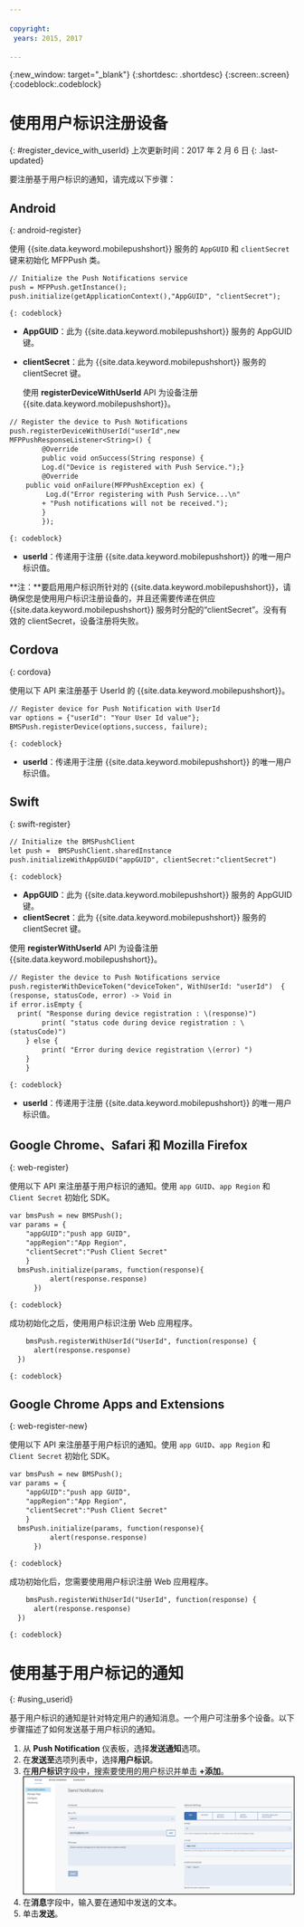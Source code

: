 ```yaml
---

copyright:
 years: 2015, 2017

---
```


{:new_window: target="_blank"}
{:shortdesc: .shortdesc}
{:screen:.screen}
{:codeblock:.codeblock}

# 使用用户标识注册设备
{: #register_device_with_userId}
上次更新时间：2017 年 2 月 6 日
{: .last-updated}

要注册基于用户标识的通知，请完成以下步骤：

## Android
{: android-register}

使用 {{site.data.keyword.mobilepushshort}} 服务的 `AppGUID` 和 `clientSecret` 键来初始化 MFPPush 类。
```
// Initialize the Push Notifications service
push = MFPPush.getInstance();
push.initialize(getApplicationContext(),"AppGUID", "clientSecret");
```
	{: codeblock}


- **AppGUID**：此为 {{site.data.keyword.mobilepushshort}} 服务的 AppGUID 键。
- **clientSecret**：此为 {{site.data.keyword.mobilepushshort}} 服务的 clientSecret 键。

  使用 **registerDeviceWithUserId** API 为设备注册 {{site.data.keyword.mobilepushshort}}。

```
// Register the device to Push Notifications
push.registerDeviceWithUserId("userId",new MFPPushResponseListener<String>() {
		@Override
		public void onSuccess(String response) {
		Log.d("Device is registered with Push Service.");}
		@Override
    public void onFailure(MFPPushException ex) {
         Log.d("Error registering with Push Service...\n"
        + "Push notifications will not be received.");
		}
		});
```
	{: codeblock}

- **userId**：传递用于注册 {{site.data.keyword.mobilepushshort}} 的唯一用户标识值。

**注：**要启用用户标识所针对的 {{site.data.keyword.mobilepushshort}}，请确保您是使用用户标识注册设备的，并且还需要传递在供应 {{site.data.keyword.mobilepushshort}} 服务时分配的“clientSecret”。没有有效的 clientSecret，设备注册将失败。

## Cordova
{: cordova}

使用以下 API 来注册基于 UserId 的 {{site.data.keyword.mobilepushshort}}。

```
// Register device for Push Notification with UserId
var options = {"userId": "Your User Id value"};
BMSPush.registerDevice(options,success, failure); 
```
	{: codeblock}


- **userId**：传递用于注册 {{site.data.keyword.mobilepushshort}} 的唯一用户标识值。


## Swift
{: swift-register}

```
// Initialize the BMSPushClient
let push =  BMSPushClient.sharedInstance
push.initializeWithAppGUID("appGUID", clientSecret:"clientSecret")
```
	{: codeblock}


- **AppGUID**：此为 {{site.data.keyword.mobilepushshort}} 服务的 AppGUID 键。
- **clientSecret**：此为 {{site.data.keyword.mobilepushshort}} 服务的 clientSecret 键。

使用 **registerWithUserId** API 为设备注册 {{site.data.keyword.mobilepushshort}}。

```
// Register the device to Push Notifications service
push.registerWithDeviceToken("deviceToken", WithUserId: "userId")  { (response, statusCode, error) -> Void in
if error.isEmpty {
  print( "Response during device registration : \(response)")
        print( "status code during device registration : \(statusCode)")
    } else {
        print( "Error during device registration \(error) ")
    }
    }
```
	{: codeblock}

- **userId**：传递用于注册 {{site.data.keyword.mobilepushshort}} 的唯一用户标识值。

## Google Chrome、Safari 和 Mozilla Firefox
{: web-register}

使用以下 API 来注册基于用户标识的通知。使用 `app GUID`、`app Region` 和 `Client Secret` 初始化 SDK。

```
var bmsPush = new BMSPush();
var params = {
    "appGUID":"push app GUID",
    "appRegion":"App Region",
    "clientSecret":"Push Client Secret" 
    }
  bmsPush.initialize(params, function(response){
          alert(response.response)
      })
```
	{: codeblock}
  
成功初始化之后，使用用户标识注册 Web 应用程序。

```
    bmsPush.registerWithUserId("UserId", function(response) {
      alert(response.response)
  })
```
	{: codeblock}

## Google Chrome Apps and Extensions
{: web-register-new}

使用以下 API 来注册基于用户标识的通知。使用 `app GUID`、`app Region` 和 `Client Secret` 初始化 SDK。

```
var bmsPush = new BMSPush();
var params = {
    "appGUID":"push app GUID",
    "appRegion":"App Region",
    "clientSecret":"Push Client Secret" 
    }
  bmsPush.initialize(params, function(response){
          alert(response.response)
      })
```
	{: codeblock}
  
成功初始化后，您需要使用用户标识注册 Web 应用程序。

```
    bmsPush.registerWithUserId("UserId", function(response) {
      alert(response.response)
  })
```
	{: codeblock}

# 使用基于用户标记的通知 
{: #using_userid}

基于用户标识的通知是针对特定用户的通知消息。一个用户可注册多个设备。以下步骤描述了如何发送基于用户标识的通知。

1. 从 **Push Notification** 仪表板，选择**发送通知**选项。
1. 在**发送至**选项列表中，选择**用户标识**。
1. 在**用户标识**字段中，搜索要使用的用户标识并单击 **+添加**。
![通知屏幕](images/user_notification.jpg)
1. 在**消息**字段中，输入要在通知中发送的文本。
1. 单击**发送**。
